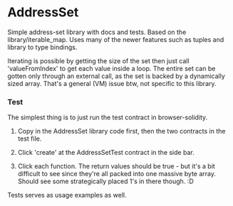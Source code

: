 # AddressSet

Simple address-set library with docs and tests. Based on the library/iterable_map. Uses many of the newer features such as tuples and library to type bindings.

Iterating is possible by getting the size of the set then just call 'valueFromIndex' to get each value inside a loop. The entire set can be gotten only through an external call, as the set is backed by a dynamically sized array. That's a general (VM) issue btw, not specific to this library.

### Test

The simplest thing is to just run the test contract in browser-solidity. 

1. Copy in the AddressSet library code first, then the two contracts in the test file.

2. Click 'create' at the AddressSetTest contract in the side bar.

3. Click each function. The return values should be true - but it's a bit difficult to see since they're all packed into one massive byte array. Should see some strategically placed 1's in there though. :D

Tests serves as usage examples as well.

